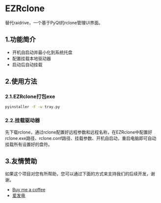 # EZRclone

替代raidrive，一个基于PyQt的rclone管理UI界面。

## 1.功能简介

- 开机自启动并最小化到系统托盘
- 配置挂载本地驱动器
- 启动后自动挂载

## 2.使用方法

### 2.1.EZRclone打包exe

```cmd
pyinstaller -F -w tray.py
```
### 2.2.挂载驱动器
先下载rclone，通过rclone配置好远程参数和远程名称，在EZRclone中配置好rclone.exe路径、rclone.conf路径、挂载参数、开机自启动，重启电脑即可自动挂载所有设置好的盘符。

## 3.友情赞助
如果这个项目对您有所帮助，您可以通过下面的方式来支持我们的后续开发，谢谢。
- [Buy me a coffee](https://www.buymeacoffee.com/2542918484K)
- [爱发电](https://afdian.net/a/ezrclone)
